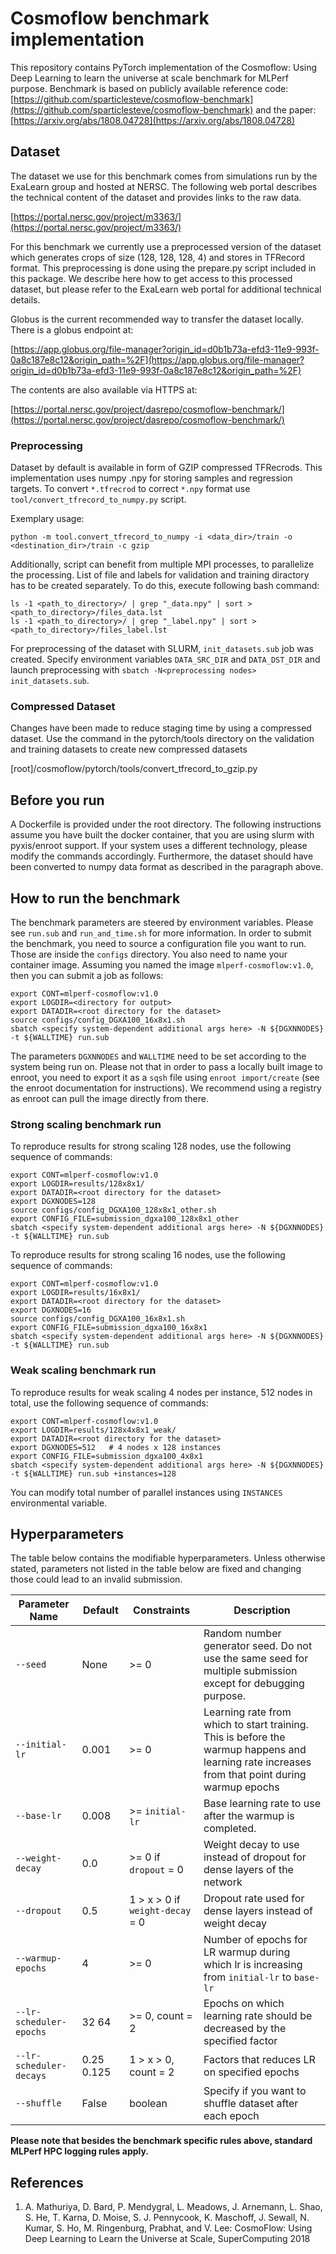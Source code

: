 # Cosmoflow benchmark implementation

This repository contains PyTorch implementation of the Cosmoflow: Using Deep Learning to learn the universe at scale benchmark for MLPerf purpose.
Benchmark is based on publicly available reference code: [https://github.com/sparticlesteve/cosmoflow-benchmark](https://github.com/sparticlesteve/cosmoflow-benchmark) 
and the paper: [https://arxiv.org/abs/1808.04728](https://arxiv.org/abs/1808.04728)


## Dataset

The dataset we use for this benchmark comes from simulations run by the ExaLearn group and hosted at NERSC. The following web portal describes the technical content of the dataset and provides links to the raw data.

[https://portal.nersc.gov/project/m3363/](https://portal.nersc.gov/project/m3363/)

For this benchmark we currently use a preprocessed version of the dataset which generates crops of size (128, 128, 128, 4) and stores in TFRecord format. This preprocessing is done using the prepare.py script included in this package. We describe here how to get access to this processed dataset, but please refer to the ExaLearn web portal for additional technical details.

Globus is the current recommended way to transfer the dataset locally. There is a globus endpoint at:

[https://app.globus.org/file-manager?origin_id=d0b1b73a-efd3-11e9-993f-0a8c187e8c12&origin_path=%2F](https://app.globus.org/file-manager?origin_id=d0b1b73a-efd3-11e9-993f-0a8c187e8c12&origin_path=%2F)

The contents are also available via HTTPS at:

[https://portal.nersc.gov/project/dasrepo/cosmoflow-benchmark/](https://portal.nersc.gov/project/dasrepo/cosmoflow-benchmark/)


### Preprocessing

Dataset by default is available in form of GZIP compressed TFRecrods. This implementation uses numpy .npy for storing samples and regression targets.
To convert `*.tfrecrod` to correct `*.npy` format use `tool/convert_tfrecord_to_numpy.py` script.

Exemplary usage:
```
python -m tool.convert_tfrecord_to_numpy -i <data_dir>/train -o <destination_dir>/train -c gzip
```
Additionally, script can benefit from multiple MPI processes, to parallelize the processing.
List of file and labels for validation and training diractory has to be created separately. To do this, execute following bash command:
```
ls -1 <path_to_directory>/ | grep "_data.npy" | sort > <path_to_directory>/files_data.lst
ls -1 <path_to_directory>/ | grep "_label.npy" | sort > <path_to_directory>/files_label.lst
```

For preprocessing of the dataset with SLURM, `init_datasets.sub` job was created. Specify environment variables `DATA_SRC_DIR` and `DATA_DST_DIR` and launch preprocessing with `sbatch -N<preprocessing nodes> init_datasets.sub`.

### Compressed Dataset

Changes have been made to reduce staging time by using a compressed dataset.  Use the command in the pytorch/tools directory on the validation and training datasets to create new compressed datasets

[root]/cosmoflow/pytorch/tools/convert_tfrecord_to_gzip.py

## Before you run
A Dockerfile is provided under the root directory. The following instructions assume you have built the docker container, that you are using slurm with pyxis/enroot support. If your system
uses a different technology, please modify the commands accordingly. Furthermore, the dataset should have been converted to numpy data format as described in the paragraph above.

## How to run the benchmark
The benchmark parameters are steered by environment variables. Please see `run.sub` and `run_and_time.sh`  for more information.
In order to submit the benchmark, you need to source a configuration file you want to run. Those are inside the `configs` directory.
You also need to name your container image. Assuming you named the image `mlperf-cosmoflow:v1.0`, then you can submit a job as follows:

```
export CONT=mlperf-cosmoflow:v1.0
export LOGDIR=<directory for output>
export DATADIR=<root directory for the dataset>
source configs/config_DGXA100_16x8x1.sh
sbatch <specify system-dependent additional args here> -N ${DGXNNODES} -t ${WALLTIME} run.sub
```

The parameters `DGXNNODES` and `WALLTIME` need to be set according to the system being run on.
Please not that in order to pass a locally built image to enroot, you need to export it as a `sqsh` file using `enroot import/create` (see the enroot documentation for instructions). 
We recommend using a registry as enroot can pull the image directly from there.

### Strong scaling benchmark run
To reproduce results for strong scaling 128 nodes, use the following sequence of commands:
```
export CONT=mlperf-cosmoflow:v1.0
export LOGDIR=results/128x8x1/
export DATADIR=<root directory for the dataset>
export DGXNODES=128
source configs/config_DGXA100_128x8x1_other.sh
export CONFIG_FILE=submission_dgxa100_128x8x1_other
sbatch <specify system-dependent additional args here> -N ${DGXNNODES} -t ${WALLTIME} run.sub
```

To reproduce results for strong scaling 16 nodes, use the following sequence of commands:
```
export CONT=mlperf-cosmoflow:v1.0
export LOGDIR=results/16x8x1/
export DATADIR=<root directory for the dataset>
export DGXNODES=16
source configs/config_DGXA100_16x8x1.sh
export CONFIG_FILE=submission_dgxa100_16x8x1
sbatch <specify system-dependent additional args here> -N ${DGXNNODES} -t ${WALLTIME} run.sub
```


### Weak scaling benchmark run
To reproduce results for weak scaling 4 nodes per instance, 512 nodes in total, use the following sequence of commands:
```
export CONT=mlperf-cosmoflow:v1.0
export LOGDIR=results/128x4x8x1_weak/
export DATADIR=<root directory for the dataset>
export DGXNODES=512   # 4 nodes x 128 instances
export CONFIG_FILE=submission_dgxa100_4x8x1
sbatch <specify system-dependent additional args here> -N ${DGXNNODES} -t ${WALLTIME} run.sub +instances=128
```

You can modify total number of parallel instances using `INSTANCES` environmental variable.

## Hyperparameters

The table below contains the modifiable hyperparameters. Unless otherwise stated, parameters not listed in the table below are fixed and changing those could lead to an invalid submission.

| Parameter Name          | Default    | Constraints                     | Description |
| ----------------------- | ---------- | ------------------------------- | ----------- |
| `--seed`                | None       | >= 0                            | Random number generator seed. Do not use the same seed for multiple submission except for debugging purpose. |
| `--initial-lr`          | 0.001      | >= 0                            | Learning rate from which to start training. This is before the warmup happens and learning rate increases from that point during warmup epochs |
| `--base-lr`             | 0.008      | >= `initial-lr`                 | Base learning rate to use after the warmup is completed. |
| `--weight-decay`        | 0.0        | >= 0 if `dropout` = 0           | Weight decay to use instead of dropout for dense layers of the network |
| `--dropout`             | 0.5        | 1 > x > 0 if `weight-decay` = 0 | Dropout rate used for dense layers instead of weight decay |
| `--warmup-epochs`       | 4          | >= 0                            | Number of epochs for LR warmup during which lr is increasing from `initial-lr` to `base-lr` |
| `--lr-scheduler-epochs` | 32 64      | >= 0, count = 2                 | Epochs on which learning rate should be decreased by the specified factor |
| `--lr-scheduler-decays` | 0.25 0.125 | 1 > x > 0, count = 2            | Factors that reduces LR on specified epochs | 
| `--shuffle`             | False      | boolean                         | Specify if you want to shuffle dataset after each epoch |


**Please note that besides the benchmark specific rules above, standard MLPerf HPC logging rules apply.**

## References
1. A. Mathuriya, D. Bard, P. Mendygral, L. Meadows, J. Arnemann, L. Shao, S. He, T. Karna, D. Moise, S. J. Pennycook, K. Maschoff, J. Sewall, N. Kumar, S. Ho, M. Ringenburg, Prabhat, and V. Lee:
CosmoFlow: Using Deep Learning to Learn the Universe at Scale, SuperComputing 2018
